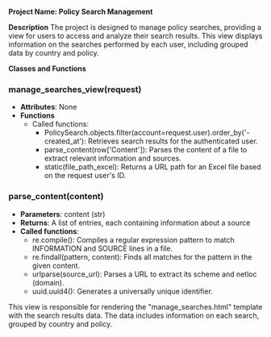 **Project Name: Policy Search Management**

**Description**
The project is designed to manage policy searches, providing a view for users to access and analyze their search results. This view displays information on the searches performed by each user, including grouped data by country and policy.

**Classes and Functions**

### manage_searches_view(request)

* **Attributes**: None
* **Functions**
	+ Called functions:
		- PolicySearch.objects.filter(account=request.user).order_by('-created_at'): Retrieves search results for the authenticated user.
		- parse_content(row['Content']): Parses the content of a file to extract relevant information and sources.
		- static(file_path_excel): Returns a URL path for an Excel file based on the request user's ID.

### parse_content(content)

* **Parameters**: content (str)
* **Returns**: A list of entries, each containing information about a source
* **Called functions**:
	+ re.compile(): Compiles a regular expression pattern to match INFORMATION and SOURCE lines in a file.
	+ re.findall(pattern, content): Finds all matches for the pattern in the given content.
	+ urlparse(source_url): Parses a URL to extract its scheme and netloc (domain).
	+ uuid.uuid4(): Generates a universally unique identifier.

This view is responsible for rendering the "manage_searches.html" template with the search results data. The data includes information on each search, grouped by country and policy.